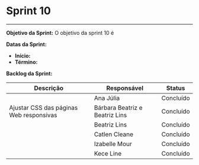# **Sprint 10**
<hr style="border: 0; height: 1px; background-color: #000000;">

**Objetivo da Sprint:**
O objetivo da sprint 10 é 

**Datas da Sprint:**

- **Início:** 
- **Término:** 

**Backlog da Sprint:**

| Descrição | Responsável | Status |
|------------|-------------|-----------------------|
|  | Ana Júlia | Concluído |
| Ajustar CSS das páginas Web responsivas | Bárbara Beatriz e Beatriz Lins | Concluído |
|  | Beatriz Lins | Concluído |
|  | Catlen Cleane | Concluído |
|  | Izabelle Mour | Concluído |
|  | Kece Line | Concluído |

